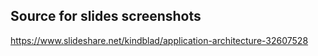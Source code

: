 ## Source for slides screenshots
https://www.slideshare.net/kindblad/application-architecture-32607528
